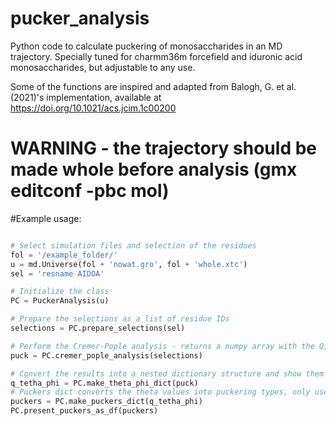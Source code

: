 # pucker_analysis

Python code to calculate puckering of monosaccharides in an MD trajectory. 
Specially tuned for charmm36m forcefield and iduronic acid monosaccharides, but adjustable to any use.

Some of the functions are inspired and adapted from Balogh, G. et al. (2021)'s implementation, available at  https://doi.org/10.1021/acs.jcim.1c00200

# WARNING - the trajectory should be made whole before analysis (gmx editconf -pbc mol)

#Example usage:

```python

# Select simulation files and selection of the residues
fol = '/example_folder/'
u = md.Universe(fol + 'nowat.gro', fol + 'whole.xtc')
sel = 'resname AIDOA'

# Initialize the class
PC = PuckerAnalysis(u)

# Prepare the selections as a list of residue IDs
selections = PC.prepare_selections(sel)

# Perform the Cremer-Pople analysis - returns a numpy array with the Q, theta, and phi values
puck = PC.cremer_pople_analysis(selections)

# Convert the results into a nested dictionary structure and show them as a DataFrame
q_tetha_phi = PC.make_theta_phi_dict(puck)
# Puckers dict converts the theta values into puckering types, only usefull for a handwaving classification of IdoA
puckers = PC.make_puckers_dict(q_tetha_phi)
PC.present_puckers_as_df(puckers)
```

